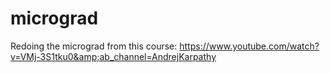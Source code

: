 # micrograd
Redoing the micrograd from this course: https://www.youtube.com/watch?v=VMj-3S1tku0&amp;ab_channel=AndrejKarpathy
